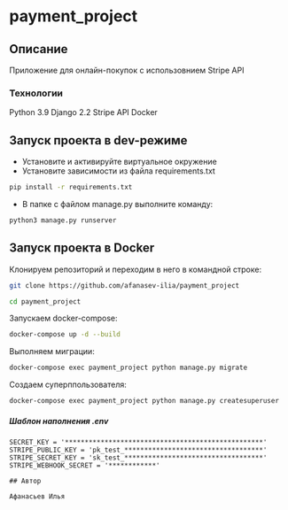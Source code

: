# payment_project

## Описание

Приложение для онлайн-покупок с использовнием Stripe API

### Технологии

Python 3.9 Django 2.2 Stripe API Docker

## Запуск проекта в dev-режиме

- Установите и активируйте виртуальное окружение
- Установите зависимости из файла requirements.txt

```bash
pip install -r requirements.txt
``` 

- В папке с файлом manage.py выполните команду:

```bash
python3 manage.py runserver
```

## Запуск проекта в Docker

Клонируем репозиторий и переходим в него в командной строке:

```bash
git clone https://github.com/afanasev-ilia/payment_project
```

```bash
cd payment_project
```

Запускаем docker-compose:

```bash
docker-compose up -d --build
```

Выполняем миграции:

```bash
docker-compose exec payment_project python manage.py migrate
```

Создаем суперппользователя:

```bash
docker-compose exec payment_project python manage.py createsuperuser
```

##### Шаблон наполнения .env

```
SECRET_KEY = '**************************************************'
STRIPE_PUBLIC_KEY = 'pk_test_***********************************'
STRIPE_SECRET_KEY = 'sk_test_***********************************'
STRIPE_WEBHOOK_SECRET = '************'

## Автор

Афанасьев Илья
